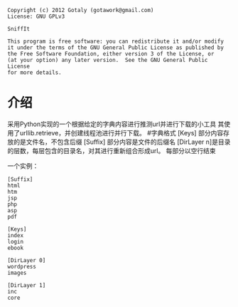 
    Copyright (c) 2012 Gotaly (gotawork@gmail.com)
    License: GNU GPLv3

    SniffIt
    
    This program is free software: you can redistribute it and/or modify
    it under the terms of the GNU General Public License as published by
    the Free Software Foundation, either version 3 of the License, or
    (at your option) any later version.  See the GNU General Public License 
    for more details.

# 介绍
采用Python实现的一个根据给定的字典内容进行推测url并进行下载的小工具
其使用了urllib.retrieve，并创建线程池进行并行下载。
#字典格式
[Keys] 部分内容存放的是文件名，不包含后缀
[Suffix] 部分内容是文件的后缀名
[DirLayer n]是目录的层数，每层包含的目录名，对其进行重新组合形成url。
每部分以空行结束

一个实例：

	[Suffix]
	html	
	htm
	jsp
	php
	asp
	pdf

	[Keys]
	index	
	login
	ebook
	
	[DirLayer 0]
	wordpress
	images

	[DirLayer 1]
	inc
	core

